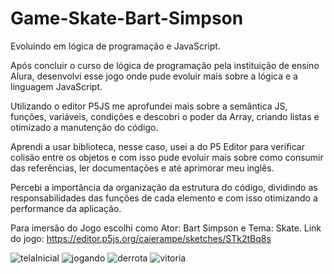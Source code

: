 # Game-Skate-Bart-Simpson
Evoluindo em lógica de programação e JavaScript.

Após concluir o curso de lógica de programação pela instituição de ensino Alura, 
desenvolvi esse jogo onde pude evoluir mais sobre a lógica e a linguagem JavaScript.
 
Utilizando o editor P5JS me aprofundei mais sobre a semântica JS, funções, variáveis, condições e 
descobri o poder da Array, criando listas e otimizado a manutenção do código. 

Aprendi a usar biblioteca, nesse caso, usei  a do P5 Editor para verificar colisão entre os objetos e 
com isso pude evoluir mais sobre como consumir das referências, ler documentações e até aprimorar meu inglês.

Percebi a importância da organização da estrutura do código, dividindo as responsabilidades das funções de 
cada elemento e com isso otimizando a performance da aplicação.

Para imersão do Jogo escolhi como Ator: Bart Simpson e Tema: Skate.
Link do jogo: https://editor.p5js.org/caierampe/sketches/STk2tBq8s

![telaInicial](https://user-images.githubusercontent.com/99665225/167635509-be2e8f61-6662-4957-897e-e0ab85e2f052.png)
![jogando](https://user-images.githubusercontent.com/99665225/167635538-3eb4a1fb-ea91-486e-88f1-59e4e9303980.png)
![derrota](https://user-images.githubusercontent.com/99665225/167635591-26b217ce-d92a-47dc-925c-1cd82cd33e4f.png)
![vitoria](https://user-images.githubusercontent.com/99665225/167635745-0231d035-1d8f-4ad2-a84c-fe6cf313865f.png)





